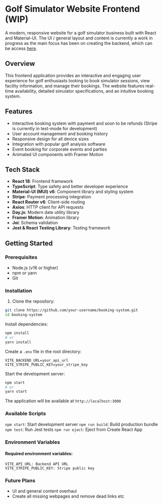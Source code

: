 # Golf Simulator Website Frontend (WIP)

A modern, responsive website for a golf simulator business built with React and Material-UI. The UI / general layout and content is currently a work in progress as the main focus has been on creating the backend, which can be access [here](http://www.github.com/GWR94/booking-system-backend).

## Overview

This frontend application provides an interactive and engaging user experience for golf enthusiasts looking to book simulator sessions, view facility information, and manage their bookings. The website features real-time availability, detailed simulator specifications, and an intuitive booking system.

## Features

- Interactive booking system with payment and soon to be refunds (Stripe is currently in test-mode for development)
- User account management and booking history
- Responsive design for all device sizes
- Integration with popular golf analysis software
- Event booking for corporate events and parties
- Animated UI components with Framer Motion

## Tech Stack

- **React 18**: Frontend framework
- **TypeScript**: Type safety and better developer experience
- **Material-UI (MUI) v6**: Component library and styling system
- **Stripe**: Payment processing integration
- **React Router v6**: Client-side routing
- **Axios**: HTTP client for API requests
- **Day.js**: Modern date utility library
- **Framer Motion**: Animation library
- **Joi**: Schema validation
- **Jest & React Testing Library**: Testing framework

## Getting Started

### Prerequisites

- Node.js (v16 or higher)
- npm or yarn
- Git

### Installation

1. Clone the repository:
```bash
git clone https://github.com/your-username/booking-system.git
cd booking-system
```

Install dependencies:

```bash
npm install
# or
yarn install
```
Create a `.env` file in the root directory:

```
VITE_BACKEND_URL=your_api_url
VITE_STRIPE_PUBLIC_KEY=your_stripe_key
```

Start the development server:
```bash
npm start
# or
yarn start
```
The application will be available at `http://localhost:3000`

### Available Scripts

`npm start`: Start development server
`npm run build`: Build production bundle
`npm test`: Run Jest tests
`npm run eject`: Eject from Create React App

### Environment Variables

#### Required environment variables:

```
VITE_API_URL: Backend API URL
VITE_STRIPE_PUBLIC_KEY: Stripe public key
```

### Future Plans

- UI and general content overhaul
- Create all missing webpages and remove dead links etc

